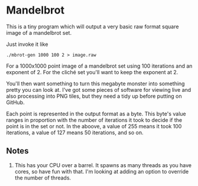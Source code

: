 Mandelbrot
==========
This is a tiny program which will output a very basic raw format square image of a mandelbrot set.

Just invoke it like 

	./mbrot-gen 1000 100 2 > image.raw

For a 1000x1000 point image of a mandelbrot set using 100 iterations and an exponent of 2.
For the clich&eacute; set you'll want to keep the exponent at 2.

You'll then want something to turn this megabyte monster into something pretty you can look at.
I've got some pieces of software for viewing live and also processing into PNG tiles, but they need a tidy up before putting on GitHub.

Each point is represented in the output format as a byte.
This byte's value ranges in proportion with the number of iterations it took to decide if the point is in the set or not.
In the aboove, a value of 255 means it took 100 iterations, a value of 127 means 50 iterations, and so on.


Notes
-----

1. This has your CPU over a barrel.
   It spawns as many threads as you have cores, so have fun with that.
   I'm looking at adding an option to override the number of threads.



